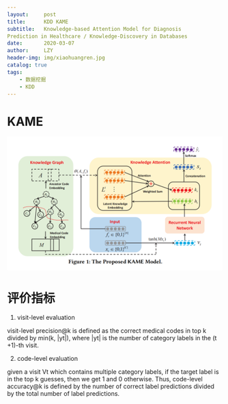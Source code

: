 ```yaml
---
layout:     post
title:      KDD KAME
subtitle:   Knowledge-based Attention Model for Diagnosis
Prediction in Healthcare / Knowledge-Discovery in Databases
date:       2020-03-07
author:     LZY
header-img: img/xiaohuangren.jpg
catalog: true
tags:
    - 数据挖掘
    - KDD
---
```


# KAME

![](/img/2020052707.png)

# 评价指标

1. visit-level evaluation 

visit-level precision@k is defined
as the correct medical codes in top k divided by min(k, |yt|), where |yt| is the number of category labels in the (t +1)-th visit.

2. code-level evaluation

given a visit Vt which contains
multiple category labels, if the target label is in the top k guesses,
then we get 1 and 0 otherwise. Thus, code-level accuracy@k is defined by the number of correct label predictions divided by the total number of label predictions.